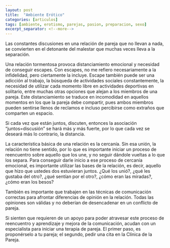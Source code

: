 ```yaml
---
layout: post
title:  "Ambiente Erótico"
categories: [articulos]
tags: [ambiente, erotismo, parejas, pasion, preparacion, sexo]
excerpt_separator: <!--more-->
---
```


Las constantes discusiones en una relación de pareja que no llevan a nada, se convierten en el detonante del malestar que muchas veces lleva a la separación.

Una relación tormentosa provoca distanciamiento emocional y necesidad de conseguir escapes. Con escapes, no me refiero necesariamente a la infidelidad, pero ciertamente la incluye. Escape también puede ser una adicción al trabajo, la búsqueda de actividades sociales constantemente, la necesidad de utilizar cada momento libre en actividades deportivas en solitario, entre muchas otras opciones que alejan a los miembros de una pareja. Este distanciamiento se traduce en incomodidad en aquellos momentos en los que la pareja debe compartir, pues ambos miembros pueden sentirse llenos de reclamos e incluso percibirse como extraños que comparten un espacio.

Si cada vez que están juntos, discuten, entonces la asociación “juntos=discusión” se hará más y más fuerte, por lo que cada vez se deseará más lo contrario, la distancia.

La característica básica de una relación es la cercanía. Sin esa unión, la relación no tiene sentido, por lo que es importante iniciar un proceso de reencuentro sobre aquello que los une, y no seguir dándole vueltas a lo que los separa. Para conseguir darle inicio a ese proceso de cercanía emocional, es importante utilizar las bases de la relación, es decir, aquello que hizo que ustedes dos estuvieran juntos. ¿Qué los unió?, ¿qué les gustaba del otro?, ¿qué sentían por el otro?, ¿cómo eran las miradas?, ¿cómo eran los besos?

También es importante que trabajen en las técnicas de comunicación correctas para afrontar diferencias de opinión en la relación. Todas las opiniones son válidas y no deberían de desencadenar en un conflicto de pareja.

Si sienten que requieren de un apoyo para poder atravesar este proceso de reencuentro y aprendizaje y mejora de la comunicación, acudan con un especialista para iniciar una terapia de pareja. El primer paso, es proponérselo a tu pareja; el segundo, pedir una cita en la Clínica de la Pareja.